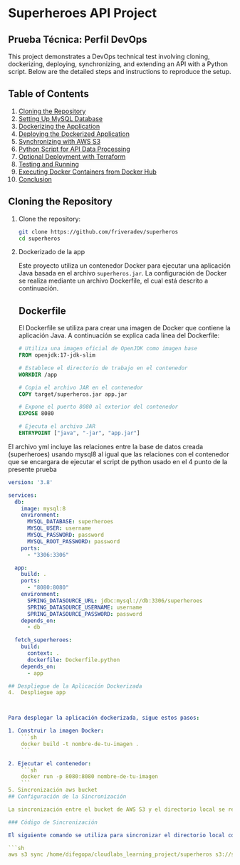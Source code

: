 # Superheroes API Project

## Prueba Técnica: Perfil DevOps

This project demonstrates a DevOps technical test involving cloning, dockerizing, deploying, synchronizing, and extending an API with a Python script. Below are the detailed steps and instructions to reproduce the setup.

## Table of Contents

1. [Cloning the Repository](#cloning-the-repository)
2. [Setting Up MySQL Database](#setting-up-mysql-database)
3. [Dockerizing the Application](#dockerizing-the-application)
4. [Deploying the Dockerized Application](#deploying-the-dockerized-application)
5. [Synchronizing with AWS S3](#synchronizing-with-aws-s3)
6. [Python Script for API Data Processing](#python-script-for-api-data-processing)
7. [Optional Deployment with Terraform](#optional-deployment-with-terraform)
8. [Testing and Running](#testing-and-running)
9. [Executing Docker Containers from Docker Hub](#executing-docker-containers-from-docker-hub)
10. [Conclusion](#conclusion)

## Cloning the Repository

1. Clone the repository:

   ```bash
   git clone https://github.com/friveradev/superheros
   cd superheros

2. Dockerizado de la app

   Este proyecto utiliza un contenedor Docker para ejecutar una aplicación Java basada en el archivo `superheros.jar`. La configuración de Docker se realiza mediante un archivo Dockerfile, el cual está descrito a continuación.
   
   ## Dockerfile
   
   El Dockerfile se utiliza para crear una imagen de Docker que contiene la aplicación Java. A continuación se explica cada línea del Dockerfile:
   
   ```dockerfile
   # Utiliza una imagen oficial de OpenJDK como imagen base
   FROM openjdk:17-jdk-slim
   
   # Establece el directorio de trabajo en el contenedor
   WORKDIR /app
   
   # Copia el archivo JAR en el contenedor
   COPY target/superheros.jar app.jar
   
   # Expone el puerto 8080 al exterior del contenedor
   EXPOSE 8080
   
   # Ejecuta el archivo JAR
   ENTRYPOINT ["java", "-jar", "app.jar"]

El archivo yml incluye las relaciones entre la base de datos creada (superheroes) usando mysql8 al igual que las relaciones con el contenedor que se encargara de ejecutar el script de python usado en el 4 punto de la presente prueba

   ```yaml
   version: '3.8'
   
   services:
     db:
       image: mysql:8
       environment:
         MYSQL_DATABASE: superheroes
         MYSQL_USER: username
         MYSQL_PASSWORD: password
         MYSQL_ROOT_PASSWORD: password
       ports:
         - "3306:3306"
   
     app:
       build: .
       ports:
         - "8080:8080"
       environment:
         SPRING_DATASOURCE_URL: jdbc:mysql://db:3306/superheroes
         SPRING_DATASOURCE_USERNAME: username
         SPRING_DATASOURCE_PASSWORD: password
       depends_on:
         - db
   
     fetch_superheroes:
       build:
         context: .
         dockerfile: Dockerfile.python
       depends_on:
         - app

## Despliegue de la Aplicación Dockerizada
4.  Despliegue app

   
   
   Para desplegar la aplicación dockerizada, sigue estos pasos:
   
   1. Construir la imagen Docker:
       ```sh
       docker build -t nombre-de-tu-imagen .
       ```
   
   2. Ejecutar el contenedor:
       ```sh
       docker run -p 8080:8080 nombre-de-tu-imagen
       ```
5. Sincronización aws bucket
   ## Configuración de la Sincronización
   
   La sincronización entre el bucket de AWS S3 y el directorio local se realiza utilizando el comando `aws s3 sync`. Este comando asegura que el contenido del directorio local se sincronice con el bucket de S3.
   
   ### Código de Sincronización
   
   El siguiente comando se utiliza para sincronizar el directorio local con el bucket de S3:
   
   ```sh
   aws s3 sync /home/difegopa/cloudlabs_learning_project/superheros s3://superheros-bucket --delete
